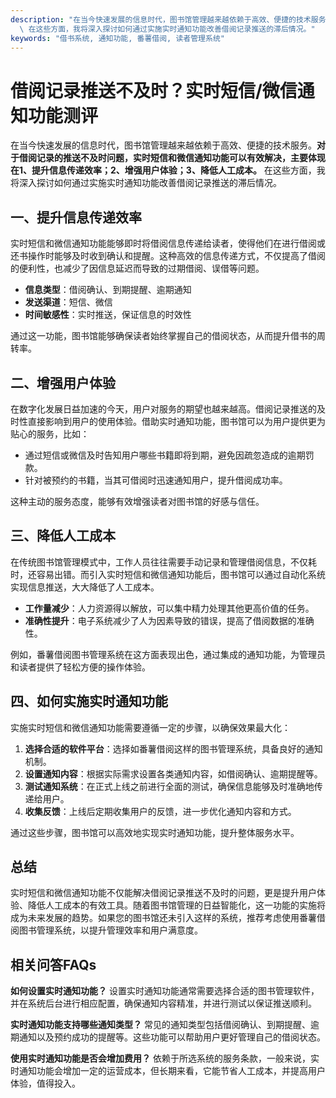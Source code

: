 ```yaml
---
description: "在当今快速发展的信息时代，图书馆管理越来越依赖于高效、便捷的技术服务。**对于借阅记录的推送不及时问题，实时短信和微信通知功能可以有效解决，主要体现在1、提升信息传递效率；2、增强用户体验；3、降低人工成本。**\
  \ 在这些方面，我将深入探讨如何通过实施实时通知功能改善借阅记录推送的滞后情况。"
keywords: "借书系统, 通知功能, 番薯借阅, 读者管理系统"
---
```

# 借阅记录推送不及时？实时短信/微信通知功能测评

在当今快速发展的信息时代，图书馆管理越来越依赖于高效、便捷的技术服务。**对于借阅记录的推送不及时问题，实时短信和微信通知功能可以有效解决，主要体现在1、提升信息传递效率；2、增强用户体验；3、降低人工成本。** 在这些方面，我将深入探讨如何通过实施实时通知功能改善借阅记录推送的滞后情况。

## 一、提升信息传递效率

实时短信和微信通知功能能够即时将借阅信息传递给读者，使得他们在进行借阅或还书操作时能够及时收到确认和提醒。这种高效的信息传递方式，不仅提高了借阅的便利性，也减少了因信息延迟而导致的过期借阅、误借等问题。

- **信息类型**：借阅确认、到期提醒、逾期通知
- **发送渠道**：短信、微信
- **时间敏感性**：实时推送，保证信息的时效性

通过这一功能，图书馆能够确保读者始终掌握自己的借阅状态，从而提升借书的周转率。

## 二、增强用户体验

在数字化发展日益加速的今天，用户对服务的期望也越来越高。借阅记录推送的及时性直接影响到用户的使用体验。借助实时通知功能，图书馆可以为用户提供更为贴心的服务，比如：

- 通过短信或微信及时告知用户哪些书籍即将到期，避免因疏忽造成的逾期罚款。
- 针对被预约的书籍，当其可借阅时迅速通知用户，提升借阅成功率。

这种主动的服务态度，能够有效增强读者对图书馆的好感与信任。

## 三、降低人工成本

在传统图书馆管理模式中，工作人员往往需要手动记录和管理借阅信息，不仅耗时，还容易出错。而引入实时短信和微信通知功能后，图书馆可以通过自动化系统实现信息推送，大大降低了人工成本。

- **工作量减少**：人力资源得以解放，可以集中精力处理其他更高价值的任务。
- **准确性提升**：电子系统减少了人为因素导致的错误，提高了借阅数据的准确性。

例如，番薯借阅图书管理系统在这方面表现出色，通过集成的通知功能，为管理员和读者提供了轻松方便的操作体验。

## 四、如何实施实时通知功能

实施实时短信和微信通知功能需要遵循一定的步骤，以确保效果最大化：

1. **选择合适的软件平台**：选择如番薯借阅这样的图书管理系统，具备良好的通知机制。
2. **设置通知内容**：根据实际需求设置各类通知内容，如借阅确认、逾期提醒等。
3. **测试通知系统**：在正式上线之前进行全面的测试，确保信息能够及时准确地传递给用户。
4. **收集反馈**：上线后定期收集用户的反馈，进一步优化通知内容和方式。

通过这些步骤，图书馆可以高效地实现实时通知功能，提升整体服务水平。

## 总结

实时短信和微信通知功能不仅能解决借阅记录推送不及时的问题，更是提升用户体验、降低人工成本的有效工具。随着图书馆管理的日益智能化，这一功能的实施将成为未来发展的趋势。如果您的图书馆还未引入这样的系统，推荐考虑使用番薯借阅图书管理系统，以提升管理效率和用户满意度。

## 相关问答FAQs

**如何设置实时通知功能？**
设置实时通知功能通常需要选择合适的图书管理软件，并在系统后台进行相应配置，确保通知内容精准，并进行测试以保证推送顺利。

**实时通知功能支持哪些通知类型？**
常见的通知类型包括借阅确认、到期提醒、逾期通知以及预约成功的提醒等。这些功能可以帮助用户更好管理自己的借阅状态。

**使用实时通知功能是否会增加费用？**
依赖于所选系统的服务条款，一般来说，实时通知功能会增加一定的运营成本，但长期来看，它能节省人工成本，并提高用户体验，值得投入。
